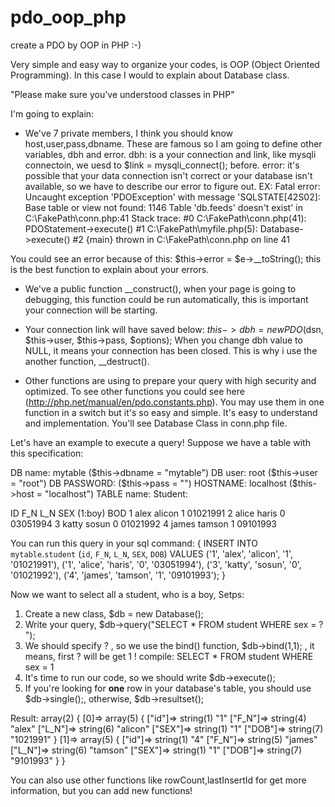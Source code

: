 # pdo_oop_php
create a PDO by OOP in PHP :-)

Very simple and easy way to organize your codes, is OOP (Object Oriented Programming). In this case I would to explain about Database class.

"Please make sure you've understood classes in PHP"

I'm going to explain:

  - We've 7 private members, I think you should know host,user,pass,dbname. These are famous so I am going to define other variables, dbh and error.
    dbh: is a your connection and link, like mysqli connectoin, we uesd to $link = mysqli_connect(); before.
    error: it's possible that your data connection isn't correct or your database isn't available, so we have to describe our error to figure out.
EX:
Fatal error: Uncaught exception 'PDOException' with message 'SQLSTATE[42S02]: Base table or view not found: 1146 Table 'db.feeds' doesn't exist' in C:\FakePath\conn.php:41 Stack trace: #0 C:\FakePath\conn.php(41): PDOStatement->execute() #1 C:\FakePath\myfile.php(5): Database->execute() #2 {main} thrown in C:\FakePath\conn.php on line 41


You could see an error because of this:
  $this->error = $e->__toString(); this is the best function to explain about your errors.
  
  - We've a public function __construct(), when your page is going to debugging, this function could be run automatically, this is important your connection will be starting.
  
  - Your connection link will have saved below:
    $this->dbh = new PDO($dsn, $this->user, $this->pass, $options);
  When you change dbh value to NULL, it means your connection has been closed.
  This is why i use the another function, __destruct().
  
  - Other functions are using to prepare your query with high security and optimized.
  To see other functions you could see here (http://php.net/manual/en/pdo.constants.php).
  You may use them in one function in a switch but it's so easy and simple. It's easy to understand and implementation.
  You'll see Database Class in conn.php file.
  
  Let's have an example to execute a query!
  Suppose we have a table with this specification:
  
  DB name: mytable ($this->dbname = "mytable")
  DB user: root ($this->user = "root")
  DB PASSWORD: ($this->pass = "")
  HOSTNAME: localhost ($this->host = "localhost")
  TABLE name: Student:
  
  ID        F_N       L_N       SEX (1:boy)   BOD
  1         alex      alicon    1         01021991
  2         alice     haris     0         03051994
  3         katty     sosun     0         01021992
  4         james     tamson    1         09101993

You can run this query in your sql command:
 {
 INSERT INTO `mytable`.`student` (`id`, `F_N`, `L_N`, `SEX`, `DOB`) VALUES ('1', 'alex', 'alicon', '1', '01021991'), ('1', 'alice', 'haris', '0', '03051994'), ('3', 'katty', 'sosun', '0', '01021992'), ('4', 'james', 'tamson', '1', '09101993');
 }
 
 Now we want to select all a student, who is a boy, Setps:
 
 1) Create a new class, $db = new Database();
 2) Write your query, $db->query("SELECT * FROM student WHERE sex = ? ");
 3) We should specify ? , so we use the bind() function, $db->bind(1,1); , it means, first ? will be get 1 ! 
 compile:
 SELECT * FROM student WHERE sex = 1
 4) It's time to run our code, so we should write $db->execute();
 5) If you're looking for <b>one</b> row in your database's table, you should use $db->single();, otherwise, $db->resultset();
 
 Result:
  array(2) {
  [0]=>
  array(5) {
    ["id"]=>
    string(1) "1"
    ["F_N"]=>
    string(4) "alex"
    ["L_N"]=>
    string(6) "alicon"
    ["SEX"]=>
    string(1) "1"
    ["DOB"]=>
    string(7) "1021991"
  }
  [1]=>
  array(5) {
    ["id"]=>
    string(1) "4"
    ["F_N"]=>
    string(5) "james"
    ["L_N"]=>
    string(6) "tamson"
    ["SEX"]=>
    string(1) "1"
    ["DOB"]=>
    string(7) "9101993"
  }
}

You can also use other functions like rowCount,lastInsertId for get more information, but you can add new functions!


  
  
